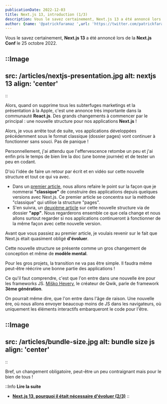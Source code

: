 ```yaml
---
publicationDate: 2022-12-03
title: Next.js 13, introduction (1/3)
description: Vous le savez certainement, Next.js 13 a été annoncé lors de la Next.js Conf le 25 octobre 2022.Alors, quand on supprime tous les subterfuges marketings et la présentation à la Apple, c'est une annonce très importante dans la communauté React.js. Des grands changements à commencer par le principal, une nouvelle structure pour nos applications Next.js !
author: {name: '@patrickfaramaz ',url: 'https://twitter.com/patrickfaramaz'}
---
```


Vous le savez certainement, **Next.js 13** a été annoncé lors de la **Next.js Conf** le 25 octobre 2022.

::Image
---

src: /articles/nextjs-presentation.jpg
alt: nextjs 13
align: 'center'
---

::

Alors, quand on supprime tous les subterfuges marketings et la présentation  à la Apple, c'est une annonce très importante dans la communauté **React.js**. Des grands changements à commencer par le principal : une nouvelle structure pour nos applications **Next.js** !

Alors, je vous arrête tout de suite, vos applications développées précédemment sous le format classique (dossier pages) vont continuer à fonctionner sans souci. Pas de panique !

Personnellement, j'ai attendu que l'effervescence retombe un peu et j'ai enfin pris le temps de bien lire la doc (une bonne journée) et de tester un peu en codant.

D'où l'idée de faire un retour par écrit et en vidéo sur cette nouvelle structure et tout ce qui va avec.

- Dans un [premier article](/articles/next-js-13-pages/), nous allons refaire le point sur la façon que je nommerai **"classique"** de construire des applications depuis quelques versions avec Next.js.
Ce premier article se concentra sur la méthode "classique" qui utilise la structure "pages".
- S'en suivra, un [deuxième article](/articles/next-js-13-app/) sur cette nouvelle structure via de dossier **"app"**. Nous regarderons ensemble ce que cela change et nous allons surtout regarder si nos applications continueront à fonctionner de la même façon avec cette nouvelle version.

Avant que vous passiez au premier article, je voulais revenir sur le fait que Next.js était quasiment obligé **d'évoluer**.

Cette nouvelle structure se présente comme un gros changement de conception et même de **modèle mental**.

Pour les gros projets, la transition ne va pas être simple. Il faudra même peut-être réécrire une bonne partie des applications !

Ce qu'il faut comprendre, c'est que l'on entre dans une nouvelle ère pour les frameworks JS. [Miško Hevery](https://twitter.com/mhevery), le créateur de Qwik, parle de framework **3ème génération**.

On pourrait même dire, que l'on entre dans l'âge de raison. Une nouvelle ère, où nous allons envoyer beaucoup moins de JS dans les navigateurs, où uniquement les éléments interactifs embarqueront le code pour l'être.

::Image
---

src: /articles/bundle-size.jpg
alt: bundle size js
align: 'center'
---

::

Bref, un changement obligatoire, peut-être un peu contraignant mais pour le bien de tous !

::Info
**Lire la suite**

- **[Next.js 13, pourquoi il était nécessaire d'évoluer (2/3)](/articles/next-js-13-pages/)**
::